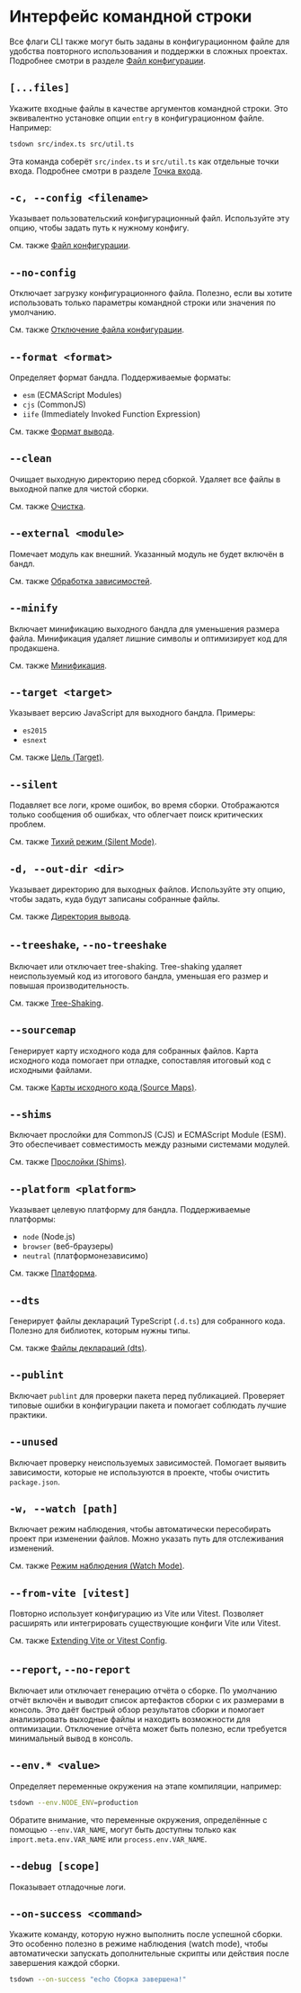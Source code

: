 # Интерфейс командной строки

Все флаги CLI также могут быть заданы в конфигурационном файле для удобства повторного использования и поддержки в сложных проектах. Подробнее смотри в разделе [Файл конфигурации](../guide/config-file.md).

## `[...files]`

Укажите входные файлы в качестве аргументов командной строки. Это эквивалентно установке опции `entry` в конфигурационном файле. Например:

```bash
tsdown src/index.ts src/util.ts
```

Эта команда соберёт `src/index.ts` и `src/util.ts` как отдельные точки входа. Подробнее смотри в разделе [Точка входа](../guide/entry.md).

## `-c, --config <filename>`

Указывает пользовательский конфигурационный файл. Используйте эту опцию, чтобы задать путь к нужному конфигу.

См. также [Файл конфигурации](../guide/config-file.md).

## `--no-config`

Отключает загрузку конфигурационного файла. Полезно, если вы хотите использовать только параметры командной строки или значения по умолчанию.

См. также [Отключение файла конфигурации](../guide/config-file.md#отключение-фаила-конфигурации).

## `--format <format>`

Определяет формат бандла. Поддерживаемые форматы:

- `esm` (ECMAScript Modules)
- `cjs` (CommonJS)
- `iife` (Immediately Invoked Function Expression)

См. также [Формат вывода](../guide/output-format.md).

## `--clean`

Очищает выходную директорию перед сборкой. Удаляет все файлы в выходной папке для чистой сборки.

См. также [Очистка](../guide/cleaning.md).

## `--external <module>`

Помечает модуль как внешний. Указанный модуль не будет включён в бандл.

См. также [Обработка зависимостей](../guide/dependency-handling.md).

## `--minify`

Включает минификацию выходного бандла для уменьшения размера файла. Минификация удаляет лишние символы и оптимизирует код для продакшена.

См. также [Минификация](../guide/minification.md).

## `--target <target>`

Указывает версию JavaScript для выходного бандла. Примеры:

- `es2015`
- `esnext`

См. также [Цель (Target)](../guide/target.md).

## `--silent`

Подавляет все логи, кроме ошибок, во время сборки. Отображаются только сообщения об ошибках, что облегчает поиск критических проблем.

См. также [Тихий режим (Silent Mode)](../guide/silent-mode.md).

## `-d, --out-dir <dir>`

Указывает директорию для выходных файлов. Используйте эту опцию, чтобы задать, куда будут записаны собранные файлы.

См. также [Директория вывода](../guide/output-directory.md).

## `--treeshake`, `--no-treeshake`

Включает или отключает tree-shaking. Tree-shaking удаляет неиспользуемый код из итогового бандла, уменьшая его размер и повышая производительность.

См. также [Tree-Shaking](../guide/tree-shaking.md).

## `--sourcemap`

Генерирует карту исходного кода для собранных файлов. Карта исходного кода помогает при отладке, сопоставляя итоговый код с исходными файлами.

См. также [Карты исходного кода (Source Maps)](../guide/sourcemap.md).

## `--shims`

Включает прослойки для CommonJS (CJS) и ECMAScript Module (ESM). Это обеспечивает совместимость между разными системами модулей.

См. также [Прослойки (Shims)](../guide/shims.md).

## `--platform <platform>`

Указывает целевую платформу для бандла. Поддерживаемые платформы:

- `node` (Node.js)
- `browser` (веб-браузеры)
- `neutral` (платформонезависимо)

См. также [Платформа](../guide/platform.md).

## `--dts`

Генерирует файлы деклараций TypeScript (`.d.ts`) для собранного кода. Полезно для библиотек, которым нужны типы.

См. также [Файлы деклараций (dts)](../guide/dts.md).

## `--publint`

Включает `publint` для проверки пакета перед публикацией. Проверяет типовые ошибки в конфигурации пакета и помогает соблюдать лучшие практики.

## `--unused`

Включает проверку неиспользуемых зависимостей. Помогает выявить зависимости, которые не используются в проекте, чтобы очистить `package.json`.

## `-w, --watch [path]`

Включает режим наблюдения, чтобы автоматически пересобирать проект при изменении файлов. Можно указать путь для отслеживания изменений.

См. также [Режим наблюдения (Watch Mode)](../guide/watch-mode.md).

## `--from-vite [vitest]`

Повторно использует конфигурацию из Vite или Vitest. Позволяет расширять или интегрировать существующие конфиги Vite или Vitest.

См. также [Extending Vite or Vitest Config](../guide/config-file.md#расширение-конфигурации-vite-или-vitest-экспериментально).

## `--report`, `--no-report`

Включает или отключает генерацию отчёта о сборке. По умолчанию отчёт включён и выводит список артефактов сборки с их размерами в консоль. Это даёт быстрый обзор результатов сборки и помогает анализировать выходные файлы и находить возможности для оптимизации. Отключение отчёта может быть полезно, если требуется минимальный вывод в консоль.

## `--env.* <value>`

Определяет переменные окружения на этапе компиляции, например:

```bash
tsdown --env.NODE_ENV=production
```

Обратите внимание, что переменные окружения, определённые с помощью `--env.VAR_NAME`, могут быть доступны только как `import.meta.env.VAR_NAME` или `process.env.VAR_NAME`.

## `--debug [scope]`

Показывает отладочные логи.

## `--on-success <command>`

Укажите команду, которую нужно выполнить после успешной сборки. Это особенно полезно в режиме наблюдения (watch mode), чтобы автоматически запускать дополнительные скрипты или действия после завершения каждой сборки.

```bash
tsdown --on-success "echo Сборка завершена!"
```
